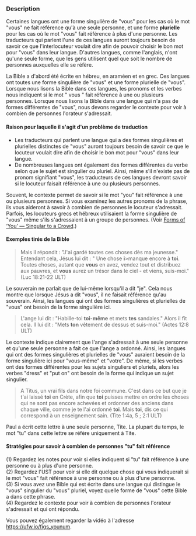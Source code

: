### Description

Certaines langues ont une forme singulière de "vous" pour les cas où le mot "vous" ne fait référence qu'à une seule personne, et une forme **plurielle** pour les cas où le mot "vous" fait référence à plus d'une personne. Les traducteurs qui parlent l'une de ces langues auront toujours besoin de savoir ce que l'interlocuteur voulait dire afin de pouvoir choisir le bon mot pour "vous" dans leur langue. D'autres langues, comme l'anglais, n'ont qu'une seule forme, que les gens utilisent quel que soit le nombre de personnes auxquelles elle se réfère.

La Bible a d'abord été écrite en hébreu, en araméen et en grec. Ces langues ont toutes une forme singulière de "vous" et une forme plurielle de "vous". Lorsque nous lisons la Bible dans ces langues, les pronoms et les verbes nous indiquent si le mot " vous " fait référence à une ou plusieurs personnes. Lorsque nous lisons la Bible dans une langue qui n'a pas de formes différentes de "vous", nous devons regarder le contexte pour voir à combien de personnes l'orateur s'adressait.

#### Raison pour laquelle il s'agit d'un problème de traduction

* Les traducteurs qui parlent une langue qui a des formes singulières et plurielles distinctes de "vous" auront toujours besoin de savoir ce que le locuteur voulait dire afin de choisir le bon mot pour "vous" dans leur langue.
* De nombreuses langues ont également des formes différentes du verbe selon que le sujet est singulier ou pluriel. Ainsi, même s'il n'existe pas de pronom signifiant "vous", les traducteurs de ces langues devront savoir si le locuteur faisait référence à une ou plusieurs personnes.

Souvent, le contexte permet de savoir si le mot "you" fait référence à une ou plusieurs personnes. Si vous examinez les autres pronoms de la phrase, ils vous aideront à savoir à combien de personnes le locuteur s'adressait.
Parfois, les locuteurs grecs et hébreux utilisaient la forme singulière de "vous" même s'ils s'adressaient à un groupe de personnes. (Voir [Forms of ‘You’ — Singular to a Crowd](../figs-youcrowd/01.md).)

#### Exemples tirés de la Bible

> Mais il répondit : "J'ai gardé toutes ces choses dès ma jeunesse." Entendant cela, Jésus lui dit : " Une chose **i**>manque encore à **toi**. Toutes choses, autant que **vous** en avez, vendez tout et distribuez aux pauvres, et **vous** aurez un trésor dans le ciel - et viens, suis-moi." (Luc 18:21-22 ULT)

Le souverain ne parlait que de lui-même lorsqu'il a dit "je". Cela nous montre que lorsque Jésus a dit "vous", il ne faisait référence qu'au souverain. Ainsi, les langues qui ont des formes singulières et plurielles de "vous" ont besoin de la forme singulière ici.

> L'ange lui dit : "Habille-toi **toi-même** et mets **tes** sandales." Alors il fit cela. Il lui dit : "Mets **ton** vêtement de dessus et suis-moi." (Actes 12:8 ULT)

Le contexte indique clairement que l'ange s'adressait à une seule personne et qu'une seule personne a fait ce que l'ange a ordonné. Ainsi, les langues qui ont des formes singulières et plurielles de "vous" auraient besoin de la forme singulière ici pour "vous-même" et "votre". De même, si les verbes ont des formes différentes pour les sujets singuliers et pluriels, alors les verbes "dress" et "put on" ont besoin de la forme qui indique un sujet singulier.

> A Titus, un vrai fils dans notre foi commune. C'est dans ce but que je t'ai laissé **toi** en Crète, afin que **toi** puisses mettre en ordre les choses qui ne sont pas encore achevées et ordonner des anciens dans chaque ville, comme je te l'ai ordonné **toi**. Mais **toi**, dis ce qui correspond à un enseignement sain. (Tite 1:4a, 5 ; 2:1 ULT)

Paul a écrit cette lettre à une seule personne, Tite. La plupart du temps, le mot "tu" dans cette lettre se réfère uniquement à Tite.

#### Stratégies pour savoir à combien de personnes "tu" fait référence

(1) Regardez les notes pour voir si elles indiquent si "tu" fait référence à une personne ou à plus d'une personne.<br>
(2) Regardez l'UST pour voir si elle dit quelque chose qui vous indiquerait si le mot "vous" fait référence à une personne ou à plus d'une personne.<br>
(3) Si vous avez une Bible qui est écrite dans une langue qui distingue le "vous" singulier du "vous" pluriel, voyez quelle forme de "vous" cette Bible a dans cette phrase.<br>
(4) Regardez le contexte pour voir à combien de personnes l'orateur s'adressait et qui ont répondu.

Vous pouvez également regarder la vidéo à l'adresse https://ufw.io/figs_younum.
